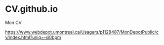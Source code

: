 # CV.github.io
Mon CV

https://www.webdepot.umontreal.ca/Usagers/p1128487/MonDepotPublic/cv/index.html?uniq=-xi0bpm
